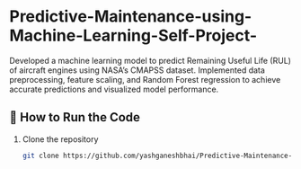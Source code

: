 # Predictive-Maintenance-using-Machine-Learning-Self-Project-
Developed a machine learning model to predict Remaining Useful Life (RUL) of aircraft engines using NASA’s CMAPSS dataset. Implemented data preprocessing, feature scaling, and Random Forest regression to achieve accurate predictions and visualized model performance.
## 🚀 How to Run the Code

1. Clone the repository  
   ```bash
   git clone https://github.com/yashganeshbhai/Predictive-Maintenance-using-Machine-Learning-Self-Project-.git

